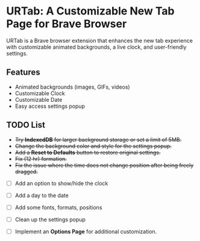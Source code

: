 # URTab: A Customizable New Tab Page for Brave Browser

URTab is a Brave browser extension that enhances the new tab experience with customizable animated backgrounds, a live clock, and user-friendly settings.

## Features

- Animated backgrounds (images, GIFs, videos)
- Customizable Clock
- Customizable Date
- Easy access settings popup

## TODO List

- ~~Try **IndexedDB** for larger background storage or set a limit of 5MB.~~
- ~~Change the background color and style for the settings popup.~~
- ~~Add a **Reset to Defaults** button to restore original settings.~~
- ~~Fix (12 hr) formation.~~
- ~~Fix the issue where the time does not change position after being freely dragged.~~
- [ ] Add an option to show/hide the clock
- [ ] Add a day to the date
- [ ] Add some fonts, formats, positions
- [ ] Clean up the settings popup
- [ ] Implement an **Options Page** for additional customization.

